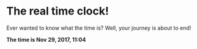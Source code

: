 # The real time clock!

Ever wanted to know what the time is? Well, your journey is about to end!

**The time is Nov 29, 2017, 11:04**